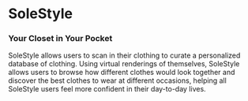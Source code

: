 # SoleStyle
### Your Closet in Your Pocket

SoleStyle allows users to scan in their clothing to curate a personalized database of clothing. Using virtual renderings of themselves, SoleStyle allows users to browse how different clothes would look together and discover the best clothes to wear at different occasions, helping all SoleStyle users feel more confident in their day-to-day lives.
